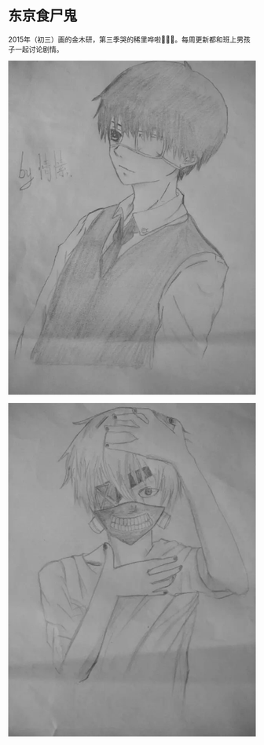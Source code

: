 # 东京食尸鬼

2015年（初三）画的金木研，第三季哭的稀里哗啦🤦🏻‍♀️。每周更新都和班上男孩子一起讨论剧情。

![金木](img/%E9%87%91%E6%9C%A81.jpg)

![金木](img/%E9%87%91%E6%9C%A82.jpg)